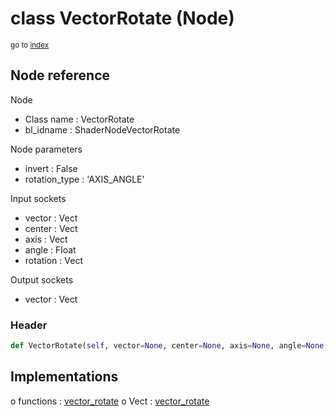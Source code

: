 # class VectorRotate (Node)

<sub>go to [index](/docs/index.md)</sub>

## Node reference

Node
 - Class name : VectorRotate
 - bl_idname : ShaderNodeVectorRotate

Node parameters
 - invert : False
 - rotation_type : 'AXIS_ANGLE'

Input sockets
 - vector : Vect
 - center : Vect
 - axis : Vect
 - angle : Float
 - rotation : Vect

Output sockets
 - vector : Vect

### Header

``` python
def VectorRotate(self, vector=None, center=None, axis=None, angle=None, rotation=None, invert=False, rotation_type='AXIS_ANGLE', node_label=None, node_color=None):
```

## Implementations

o functions : [vector_rotate](/docs/GeoNodes_classes/vector_rotate.md)
o Vect : [vector_rotate](/docs/GeoNodes_classes/vector_rotate.md) 

